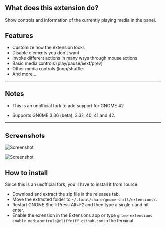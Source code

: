## What does this extension do?

Show controls and information of the currently playing media in the panel.

## Features

- Customize how the extension looks
- Disable elements you don't want
- Invoke different actions in many ways through mouse actions
- Basic media controls (play/pause/next/prev)
- Other media controls (loop/shuffle)
- And more...

---

## Notes

- This is an unofficial fork to add support for GNOME 42.

- Supports GNOME 3.36 (beta), 3.38, 40, 41 and 42.

---

## Screenshots

![Screenshot](/images/Screenshot_info_menu.png)

![Screenshot](/images/Screenshot_sources_menu.png)

## How to install

Since this is an unofficial fork, you'll have to install it from source.
-   Download and extract the zip file in the releases tab.
-   Move the extracted folder to `~/.local/share/gnome-shell/extensions/`.
-   Restart GNOME Shell: Press Alt+F2 and then type a single r and hit enter.
-   Enable the extension in the Extensions app or type `gnome-extensions enable mediacontrols@cliffniff.github.com` in the terminal.
